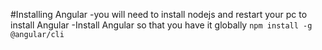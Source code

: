 #Installing Angular 
-you will need to install nodejs and restart your pc to install Angular
-Install Angular so that you have it globally
```npm install -g @angular/cli```
